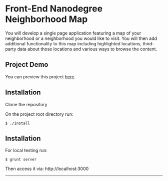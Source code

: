 Front-End Nanodegree Neighborhood Map
====

You will develop a single page application featuring a map of your neighborhood or a neighborhood you would like to visit. You will then add additional functionality to this map including highlighted locations, third-party data about those locations and various ways to browse the content.

Project Demo
------------

You can preview this project [here](https://zomars.github.io/frontend-nanodegree-neighborhood-map/).

Installation
------------

Clone the repository

On the project root directory run:

```
$ ./install
```

Installation
------------

For local testing run:

```
$ grunt server
```

Then access it via: http://localhost:3000

-------
